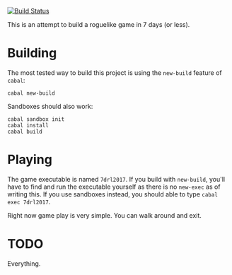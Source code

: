 [![Build
Status](https://travis-ci.org/dagit/7drl2017.svg?branch=master)](https://travis-ci.org/dagit/7drl2017)

This is an attempt to build a roguelike game in 7 days (or less).

# Building

The most tested way to build this project is using the `new-build` feature of
`cabal`:

```
cabal new-build
```

Sandboxes should also work:

```
cabal sandbox init
cabal install
cabal build
```

# Playing

The game executable is named `7drl2017`. If you build with `new-build`, you'll
have to find and run the executable yourself as there is no `new-exec` as of
writing this. If you use sandboxes instead, you should able to type `cabal exec
7drl2017`.

Right now game play is very simple. You can walk around and exit.

# TODO

Everything.
